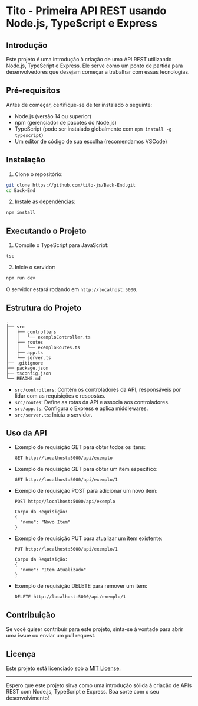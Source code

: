 # Tito - Primeira API REST usando Node.js, TypeScript e Express

## Introdução

Este projeto é uma introdução à criação de uma API REST utilizando Node.js, TypeScript e Express. Ele serve como um ponto de partida para desenvolvedores que desejam começar a trabalhar com essas tecnologias.

## Pré-requisitos

Antes de começar, certifique-se de ter instalado o seguinte:

- Node.js (versão 14 ou superior)
- npm (gerenciador de pacotes do Node.js)
- TypeScript (pode ser instalado globalmente com `npm install -g typescript`)
- Um editor de código de sua escolha (recomendamos VSCode)

## Instalação

1. Clone o repositório:

```bash
git clone https://github.com/tito-js/Back-End.git
cd Back-End
```

2. Instale as dependências:

```bash
npm install
```

## Executando o Projeto

1. Compile o TypeScript para JavaScript:

```bash
tsc
```

2. Inicie o servidor:

```bash
npm run dev
```

O servidor estará rodando em `http://localhost:5000`.

## Estrutura do Projeto

```
.
├── src
│   ├── controllers
│   │   └── exemploController.ts
│   ├── routes
│   │   └── exemploRoutes.ts
│   ├── app.ts
│   └── server.ts
├── .gitignore
├── package.json
├── tsconfig.json
└── README.md
```

- `src/controllers`: Contém os controladores da API, responsáveis por lidar com as requisições e respostas.
- `src/routes`: Define as rotas da API e associa aos controladores.
- `src/app.ts`: Configura o Express e aplica middlewares.
- `src/server.ts`: Inicia o servidor.

## Uso da API

- Exemplo de requisição GET para obter todos os itens:
  ```
  GET http://localhost:5000/api/exemplo
  ```

- Exemplo de requisição GET para obter um item específico:
  ```
  GET http://localhost:5000/api/exemplo/1
  ```

- Exemplo de requisição POST para adicionar um novo item:
  ```
  POST http://localhost:5000/api/exemplo

  Corpo da Requisição:
  {
    "nome": "Novo Item"
  }
  ```

- Exemplo de requisição PUT para atualizar um item existente:
  ```
  PUT http://localhost:5000/api/exemplo/1

  Corpo da Requisição:
  {
    "nome": "Item Atualizado"
  }
  ```

- Exemplo de requisição DELETE para remover um item:
  ```
  DELETE http://localhost:5000/api/exemplo/1
  ```

## Contribuição

Se você quiser contribuir para este projeto, sinta-se à vontade para abrir uma issue ou enviar um pull request.

## Licença

Este projeto está licenciado sob a [MIT License](LICENSE).

---

Espero que este projeto sirva como uma introdução sólida à criação de APIs REST com Node.js, TypeScript e Express. Boa sorte com o seu desenvolvimento!
